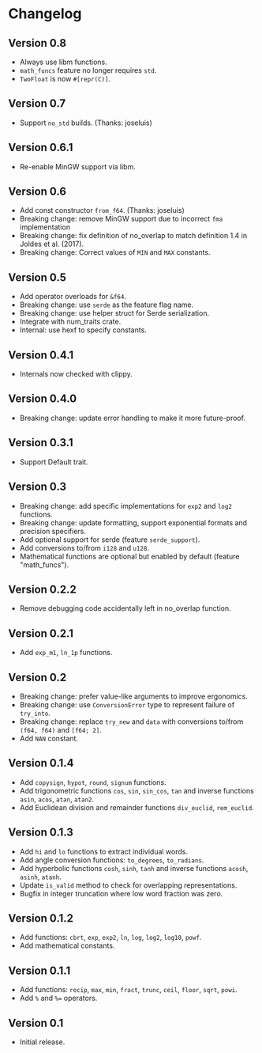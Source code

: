 # Changelog

## Version 0.8

* Always use libm functions.
* `math_funcs` feature no longer requires `std`.
* `TwoFloat` is now `#[repr(C)]`.

## Version 0.7

* Support `no_std` builds. (Thanks: joseluis)

## Version 0.6.1

* Re-enable MinGW support via libm.

## Version 0.6

* Add const constructor `from_f64`. (Thanks: joseluis)
* Breaking change: remove MinGW support due to incorrect `fma` implementation
* Breaking change: fix definition of no_overlap to match definition 1.4 in
  Joldes et al. (2017).
* Breaking change: Correct values of `MIN` and `MAX` constants.

## Version 0.5

* Add operator overloads for `&f64`.
* Breaking change: use `serde` as the feature flag name.
* Breaking change: use helper struct for Serde serialization.
* Integrate with num_traits crate.
* Internal: use hexf to specify constants.

## Version 0.4.1

* Internals now checked with clippy.

## Version 0.4.0

* Breaking change: update error handling to make it more future-proof.

## Version 0.3.1

* Support Default trait.

## Version 0.3

* Breaking change: add specific implementations for `exp2` and `log2`
  functions.
* Breaking change: update formatting, support exponential formats and
  precision specifiers.
* Add optional support for serde (feature `serde_support`).
* Add conversions to/from `i128` and `u128`.
* Mathematical functions are optional but enabled by default (feature
  "math_funcs").

## Version 0.2.2

* Remove debugging code accidentally left in no_overlap function.

## Version 0.2.1

* Add `exp_m1`, `ln_1p` functions.

## Version 0.2

* Breaking change: prefer value-like arguments to improve ergonomics.
* Breaking change: use `ConversionError` type to represent failure of
  `try_into`.
* Breaking change: replace `try_new` and `data` with conversions to/from
  `(f64, f64)` and `[f64; 2]`.
* Add `NAN` constant.

## Version 0.1.4

* Add `copysign`, `hypot`, `round`, `signum` functions.
* Add trigonometric functions `cos`, `sin`, `sin_cos`, `tan` and inverse
  functions `asin`, `acos`, `atan`, `atan2`.
* Add Euclidean division and remainder functions `div_euclid`, `rem_euclid`.

## Version 0.1.3

* Add `hi` and `lo` functions to extract individual words.
* Add angle conversion functions: `to_degrees`, `to_radians`.
* Add hyperbolic functions `cosh`, `sinh`, `tanh` and inverse functions
  `acosh`, `asinh`, `atanh`.
* Update `is_valid` method to check for overlapping representations.
* Bugfix in integer truncation where low word fraction was zero.

## Version 0.1.2

* Add functions: `cbrt`, `exp`, `exp2`, `ln`, `log`, `log2`, `log10`, `powf`.
* Add mathematical constants.

## Version 0.1.1

* Add functions: `recip`, `max`, `min`, `fract`, `trunc`, `ceil`, `floor`,
  `sqrt`, `powi`.
* Add `%` and `%=` operators.

## Version 0.1

* Initial release.
